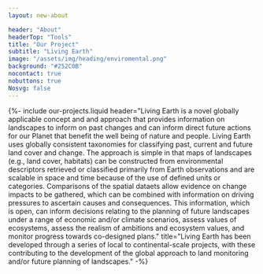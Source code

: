 ```yaml
---
layout: new-about

header: "About"
headerTop: "Tools"
title: "Our Project"
subtitle: "Living Earth"
image: "/assets/img/heading/enviromental.png"
background: "#252C0B"
nocontact: true
nobuttons: true
Nosvg: false
---
```



{%-
include our-projects.liquid
header="Living Earth is a novel globally applicable concept and and approach that provides information on landscapes to inform on past changes and can inform direct future actions for our Planet that benefit the well being of nature and people.  Living Earth uses globally consistent taxonomies for classifying past, current and future land cover and change.  The approach is simple in that maps of landscapes (e.g., land cover, habitats) can be constructed from environmental descriptors retrieved or classified primarily from Earth observations and are scalable in space and time because of the use of defined units or categories.   Comparisons of the spatial dataets allow evidence on change impacts to be gathered, which can be combined with information on driving pressures to ascertain causes and consequences. This information, which is open, can inform decisions relating to the planning of future landscapes under a range of economic and/or climate scenarios, assess values of ecosystems, assess the realism of ambitions and ecosystem values, and monitor progress towards co-designed plans."
title="Living Earth has been developed through a series of local to continental-scale projects, with these contributing to the development of the global approach to land monitoring and/or future planning of landscapes."
-%}

